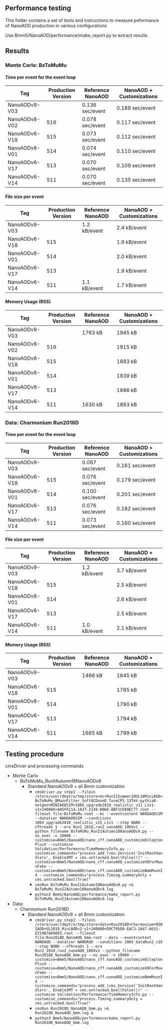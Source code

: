 ## Performance testing
This folder contains a set of tools and instructions to measure 
peformance of NanoAOD production in various configurations

Use Bmm5/NanoAOD/performance/make_report.py to extract results.

## Results
### Monte Carlo: BsToMuMu
#### Time per event for the event loop
| Tag           | Production Version | Reference NanoAOD | NanoAOD + Customizations |
| ------------- | ------------------ | ----------------- | ------------------------ |
| NanoAODv9-V03 |                    |  0.136 sec/event  |       0.189 sec/event    |
| NanoAODv8-V02 |      516           |  0.078 sec/event  |       0.117 sec/event    |
| NanoAODv6-V18 |      515           |  0.073 sec/event  |       0.112 sec/event    |
| NanoAODv8-V01 |      514           |  0.074 sec/event  |       0.110 sec/event    |
| NanoAODv6-V17 |      513           |  0.070 sec/event  |       0.109 sec/event    |
| NanoAODv6-V14 |      511           |  0.070 sec/event  |       0.135 sec/event    |

#### File size per event 
| Tag           | Production Version | Reference NanoAOD | NanoAOD + Customizations |
| ------------- | ------------------ | ----------------- | ------------------------ | 
| NanoAODv9-V03 |                    |   1.2 kB/event    |         2.4 kB/event     | 
| NanoAODv6-V18 |      515           |                   |         1.9 kB/event     |
| NanoAODv8-V01 |      514           |                   |         2.0 kB/event     |
| NanoAODv6-V17 |      513           |                   |         1.9 kB/event     |
| NanoAODv6-V14 |      511           |   1.1 kB/event    |         1.7 kB/event     |

#### Memory Usage (RSS)
| Tag           | Production Version | Reference NanoAOD | NanoAOD + Customizations |
| ------------- | ------------------ | ----------------- | ------------------------ |
| NanoAODv9-V03 |                    |      1763 kB      |         1945 kB          |
| NanoAODv8-V02 |      516           |                   |         1915 kB          |
| NanoAODv6-V18 |      515           |                   |         1893 kB          |
| NanoAODv8-V01 |      514           |                   |         1839 kB          |
| NanoAODv6-V17 |      513           |                   |         1886 kB          |
| NanoAODv6-V14 |      511           |      1630 kB      |         1893 kB          |

### Data: Charmonium Run2018D
#### Time per event for the event loop
| Tag           | Production Version | Reference NanoAOD | NanoAOD + Customizations |
| ------------- | ------------------ | ----------------- | ------------------------ |
| NanoAODv9-V03 |                    |  0.067 sec/event  |       0.161 sec/event    |
| NanoAODv6-V18 |      515           |  0.076 sec/event  |       0.179 sec/event    |
| NanoAODv8-V01 |      514           |  0.100 sec/event  |       0.201 sec/event    |
| NanoAODv6-V17 |      513           |  0.076 sec/event  |       0.182 sec/event    |
| NanoAODv6-V14 |      511           |  0.073 sec/event  |       0.160 sec/event    |

#### File size per event
| Tag           | Production Version | Reference NanoAOD | NanoAOD + Customizations |
| ------------- | ------------------ | ----------------- | ------------------------ |
| NanoAODv9-V03 |                    |   1.2 kB/event    |       3.7 kB/event       | 
| NanoAODv6-V18 |      515           |                   |       2.5 kB/event       |
| NanoAODv8-V01 |      514           |                   |       2.6 kB/event       |
| NanoAODv6-V17 |      513           |                   |       2.5 kB/event       |
| NanoAODv6-V14 |      511           |   1.0 kB/event    |       2.1 kB/event       |

#### Memory Usage (RSS)
| Tag           | Production Version | Reference NanoAOD | NanoAOD + Customizations |
| ------------- | ------------------ | ----------------- | ------------------------ |
| NanoAODv9-V03 |                    |      1466 kB      |         1645 kB          |
| NanoAODv6-V18 |      515           |                   |         1785 kB          |
| NanoAODv8-V01 |      514           |                   |         1790 kB          |
| NanoAODv6-V17 |      513           |                   |         1794 kB          |
| NanoAODv6-V14 |      511           |      1665 kB      |         1799 kB          |


## Testing procedure
cmsDriver and processing commands
* Monte Carlo
   * BsToMuMu_RunIIAutumn18NanoAODv9
      * Standard NanoAODv9 + all Bmm customization
         * ```cmsDriver.py step1 --filein /store/user/dmytro/tmp/store+mc+RunIISummer20UL18MiniAOD+BsToMuMu_BMuonFilter_SoftQCDnonD_TuneCP5_13TeV-pythia8-evtgen+MINIAODSIM+106X_upgrade2018_realistic_v11_L1v1-v1+240000+A85F6114-1A37-2149-B06E-ABF1CEB9EC77.root --fileout file:BsToMuMu.root --mc --eventcontent NANOAODSIM --datatier NANOAODSIM --conditions 106X_upgrade2018_realistic_v15_L1v1 --step NANO --nThreads 1 --era Run2_2018,run2_nanoAOD_106Xv1 --python_filename BsToMuMu_RunIIAutumn18NanoAODv9.py --no_exec -n 10000 --customise=Bmm5/NanoAOD/nano_cff.nanoAOD_customizeDileptonPlusX --customise Validation/Performance/TimeMemoryInfo.py --customise_commands="process.add_(cms.Service('InitRootHandlers', EnableIMT = cms.untracked.bool(False)))" --customise=Bmm5/NanoAOD/nano_cff.nanoAOD_customizeV0ForMuonFake --customise=Bmm5/NanoAOD/nano_cff.nanoAOD_customizeBmmMuonId --customise_commands="process.Timing.summaryOnly = cms.untracked.bool(True)"```
         * ```cmsRun BsToMuMu_RunIIAutumn18NanoAODv9.py >& BsToMuMu_RunIIAutumn18NanoAODv9.log```
         * ```python3 Bmm5/NanoAOD/performance/make_report.py BsToMuMu_RunIIAutumn18NanoAODv9.log```
* Data:
   * Charmonium Run2018D
      * Standard NanoAODv9 + all Bmm customization
         * ```cmsDriver.py step1 --filein /store/user/dmytro/tmp/store+data+Run2018D+Charmonium+MINIAOD+UL2018_MiniAODv2-v1+240000+D9C795D0-EAC3-2A47-A631-E314B7AA9883.root --fileout file:Run2018D_NanoAOD_bmm.root --data --eventcontent NANOAOD --datatier NANOAOD --conditions 106X_dataRun2_v35 --step NANO --nThreads 1 --era Run2_2018,run2_nanoAOD_106Xv2 --python_filename Run2018D_NanoAOD_bmm.py --no_exec -n 10000 --customise=Bmm5/NanoAOD/nano_cff.nanoAOD_customizeDileptonPlusX --customise=Bmm5/NanoAOD/nano_cff.nanoAOD_customizeV0ForMuonFake --customise=Bmm5/NanoAOD/nano_cff.nanoAOD_customizeBmmMuonId --customise_commands="process.add_(cms.Service('InitRootHandlers', EnableIMT = cms.untracked.bool(False)))" --customise Validation/Performance/TimeMemoryInfo.py --customise_commands="process.Timing.summaryOnly = cms.untracked.bool(True)"```
         * ```cmsRun Run2018D_NanoAOD_bmm.py >& Run2018D_NanoAOD_bmm.log &```
         * ```python3 Bmm5/NanoAOD/performance/make_report.py Run2018D_NanoAOD_bmm.log```
